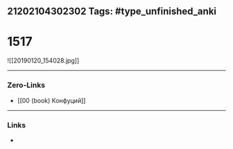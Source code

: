 21202104302302
Tags: #type_unfinished_anki
---
# 1517

![[20190120_154028.jpg]]

---
### Zero-Links
- [[00 (book) Конфуций]]
---
### Links
-
